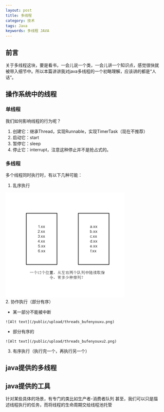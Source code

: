 ```yaml
---
layout: post
title: 多线程
category: 技术
tags: Java
keywords: 多线程 JAVA
---
```


## 前言 

关于多线程这块，要是看书，一会儿说一个类，一会儿讲一个知识点，感觉很快就被带入细节中。所以本篇讲讲我对java多线程的一个初略理解，应该讲的都是“人话”。

## 操作系统中的线程

### 单线程

我们如何影响线程的行为呢？

1. 创建它：继承Thread，实现Runnable，实现TimerTask（现在不推荐）
2. 启动它：start
3. 暂停它：sleep
4. 停止它：interrupt，注意这种停止并不是抢占式的。


### 多线程

多个线程同时执行时，有以下几种可能：

1. 乱序执行

 ![Alt text](/public/upload/threads_wuxu.png)    
2. 协作执行（部分有序）
    
   - 某一部分不能被中断
 
    ![Alt text](/public/upload/threads_bufenyouxu.png)  
   - 部分有序的
  
    ![Alt text](/public/upload/threads_bufenyouxu2.png)
      
3. 有序执行（执行完一个，再执行另一个）

## java提供的多线程

## java提供的工具

针对某些具体的场景，有专门的类比如生产者-消费者队列
甚至，我们可以只是描述线程执行的任务，而将线程的生命周期交给线程池托管
